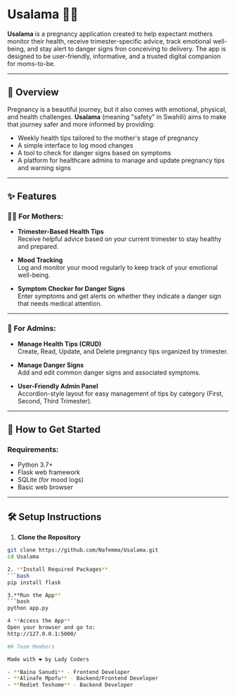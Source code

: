 # Usalama 🤰🏽

**Usalama** is a pregnancy  application created to help expectant mothers monitor their health, receive trimester-specific advice, track emotional well-being, and stay alert to danger signs fron conceiving to delivery. The app is designed to be user-friendly, informative, and a trusted digital companion for moms-to-be.

---

## 🌸 Overview

Pregnancy is a beautiful journey, but it also comes with emotional, physical, and health challenges. **Usalama** (meaning "safety" in Swahili) aims to make that journey safer and more informed by providing:

- Weekly health tips tailored to the mother's stage of pregnancy
- A simple interface to log mood changes
- A tool to check for danger signs based on symptoms
- A platform for healthcare admins to manage and update pregnancy tips and warning signs

---

## ✨ Features

### 👩‍🍼 For Mothers:
- **Trimester-Based Health Tips**  
  Receive helpful advice based on your current trimester to stay healthy and prepared.

- **Mood Tracking**  
  Log and monitor your mood regularly to keep track of your emotional well-being.

- **Symptom Checker for Danger Signs**  
  Enter symptoms and get alerts on whether they indicate a danger sign that needs medical attention.

---

### 🔧 For Admins:
- **Manage Health Tips (CRUD)**  
  Create, Read, Update, and Delete pregnancy tips organized by trimester.

- **Manage Danger Signs**  
  Add and edit common danger signs and associated symptoms.

- **User-Friendly Admin Panel**  
  Accordion-style layout for easy management of tips by category (First, Second, Third Trimester).

---

## 🚀 How to Get Started

### Requirements:
- Python 3.7+
- Flask web framework
- SQLite (for mood logs)
- Basic web browser

---

## 🛠️ Setup Instructions

1. **Clone the Repository**
```bash
git clone https://github.com/Nafemma/Usalama.git
cd Usalama

2. **Install Required Packages**
```bash
pip install flask

3.**Run the App**
```bash
python app.py

4 **Access the App**
Open your browser and go to:
http://127.0.0.1:5000/

## Team Members

Made with ❤️ by Lady Coders

- **Baina Sanudi** - Frontend Developer
- **Alinafe Mpofu** - Backend/Frontend Developer
- **Rediet Teshome** - Backend Developer


